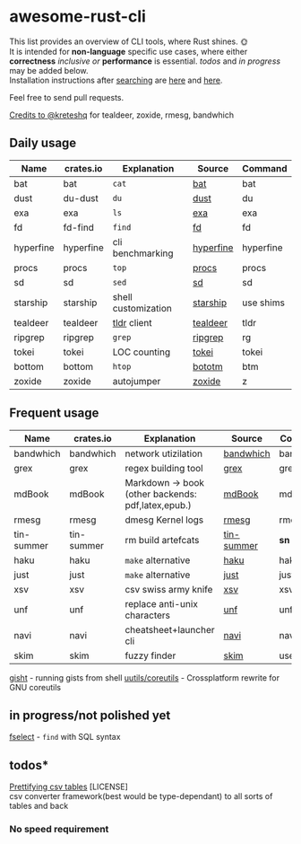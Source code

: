 # awesome-rust-cli

 This list provides an overview of CLI tools, where Rust shines. &#127774;  
 It is intended for __non-language__ specific use cases, where either **correctness** *inclusive or* **performance** is essential.
 *todos* and *in progress* may be added below.  
 Installation instructions after [searching](https://doc.rust-lang.org/cargo/commands/cargo-search.html) are [here](https://doc.rust-lang.org/cargo/getting-started/installation.html) and [here](https://doc.rust-lang.org/cargo/commands/cargo-install.html).

 Feel free to send pull requests.

[Credits to @kreteshq](https://zaiste.net/posts/shell-commands-rust/)
for tealdeer, zoxide, rmesg, bandwhich

## Daily usage

| Name      | crates.io | Explanation                                                          | Source                                            | Command |
| --------- | --------- | ----------------                                                     | ------------------------------------------------- | ------- |
| bat       | bat       | `cat`                                                                | [bat](https://github.com/sharkdp/bat)             |  bat    |
| dust      | du-dust   | `du`                                                                 | [dust](https://github.com/bootandy/dust)          |  du     |
| exa       | exa       | `ls`                                                                 | [exa](https://github.com/ogham/exa)               |  exa    |
| fd        | fd-find   | `find`                                                               | [fd](https://github.com/sharkdp/fd)               |  fd     |
| hyperfine | hyperfine | cli benchmarking                                                     | [hyperfine](https://github.com/sharkdp/hyperfine) |hyperfine|
| procs     | procs     | `top`                                                                | [procs](https://github.com/dalance/procs)         |  procs  |
| sd        | sd        | `sed`                                                                | [sd](https://github.com/chmln/sd)                 |  sd     |
| starship  | starship  | shell customization                                                  | [starship](https://github.com/starship/starship)  |use shims|
| tealdeer  | tealdeer  | [tldr](https://github.com/tldr-pages/tldr) client                    | [tealdeer](https://github.com/dbrgn/tealdeer)     |  tldr   |
| ripgrep   | ripgrep   | `grep`                                                               | [ripgrep](https://github.com/BurntSushi/ripgrep)  |  rg     |
| tokei     | tokei     | LOC counting                                                         | [tokei](https://github.com/XAMPPRocky/tokei)      |  tokei  |
| bottom    | bottom    | `htop`                                                               | [bototm](https://github.com/ClementTsang/bottom)  |  btm    |
| zoxide    | zoxide    | autojumper                                                           | [zoxide](https://github.com/ajeetdsouza/zoxide)   |  z      |


## Frequent usage

| Name       | crates.io           | Explanation                                       | Source                                                | Command |
| ---------- | ------------------- | ------------------------------------------------  | ----------------------------------------------------- | ------- |
| bandwhich  | bandwhich           | network utizilation                               | [bandwhich](https://github.com/imsnif/bandwhich)      |bandwhich|
| grex       | grex                | regex building tool                               | [grex](https://github.com/pemistahl/grex)             |  grex   |
| mdBook     | mdBook              | Markdown -> book (other backends: pdf,latex,epub.)| [mdBook](https://github.com/rust-lang-nursery/mdBook) |  mdbook |
| rmesg      | rmesg               | dmesg Kernel logs                                 | [rmesg](https://github.com/polyverse/rmesg)           |  rmesg  |
| tin-summer | tin-summer          | rm build artefcats                                | [tin-summer](https://github.com/vmchale/tin-summer)   |  **sn** |
| haku       | haku                | `make` alternative                                | [haku](https://github.com/VladimirMarkelov/haku)      |  haku   |
| just       | just                | `make` alternative                                | [just](https://github.com/casey/just)                 |  just   |
| xsv        | xsv                 | csv swiss army knife                              | [xsv](https://github.com/BurntSushi/xsv)              |  xsv    |
| unf        | unf                 | replace anti-unix characters                      | [unf](https://github.com/io12/unf)                    |  unf    |
| navi       | navi                | cheatsheet+launcher cli                           | [navi](https://github.com/denisidoro/navi)            |  navi   |
| skim       | skim                | fuzzy finder                                      | [skim](https://github.com/lotabout/skim)              |use shims|


[gisht](https://github.com/Xion/gisht) - running gists from shell
[uutils/coreutils](https://github.com/uutils/coreutils) - Crossplatform rewrite for GNU coreutils

## in progress/not polished yet

[fselect](https://github.com/jhspetersson/fselect) - `find` with SQL syntax  


## todos*

[Prettifying csv tables](https://github.com/phsym/prettytable-rs)  [LICENSE]  
csv converter framework(best would be type-dependant) to all sorts of tables and back  

### No speed requirement

